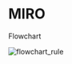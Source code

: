# MIRO
Flowchart

![flowchart_rule]((https://github.com/AndrewLee90/MIRO/blob/main/flowchart_rule.jpg))
